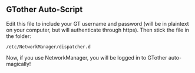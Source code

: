 GTother Auto-Script
-------------------

Edit this file to include your GT username and password (will be in plaintext on your computer, but will authenticate through https).
Then stick the file in the folder:

```
/etc/NetworkManager/dispatcher.d
```

Now, if you use NetworkManager, you will be logged in to GTother auto-magically!
